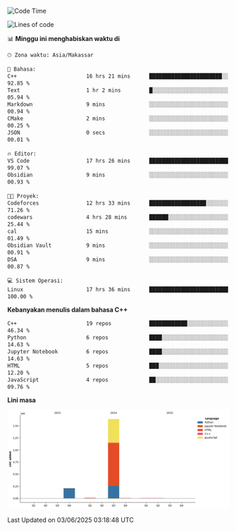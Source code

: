 <!--START_SECTION:waka-->
![Code Time](http://img.shields.io/badge/Code%20Time-257%20hrs%2017%20mins-blue)

![Lines of code](https://img.shields.io/badge/Sejak%20Hello%20World%20aku%20telah%20menulis-1.9%20million%20baris%20kode-blue)

📊 **Minggu ini menghabiskan waktu di** 

```text
🕑︎ Zona waktu: Asia/Makassar

💬 Bahasa: 
C++                      16 hrs 21 mins      ███████████████████████░░   92.85 % 
Text                     1 hr 2 mins         █░░░░░░░░░░░░░░░░░░░░░░░░   05.94 % 
Markdown                 9 mins              ░░░░░░░░░░░░░░░░░░░░░░░░░   00.94 % 
CMake                    2 mins              ░░░░░░░░░░░░░░░░░░░░░░░░░   00.25 % 
JSON                     0 secs              ░░░░░░░░░░░░░░░░░░░░░░░░░   00.01 % 

🔥 Editor: 
VS Code                  17 hrs 26 mins      █████████████████████████   99.07 % 
Obsidian                 9 mins              ░░░░░░░░░░░░░░░░░░░░░░░░░   00.93 % 

🐱‍💻 Proyek: 
Codeforces               12 hrs 33 mins      ██████████████████░░░░░░░   71.26 % 
codewars                 4 hrs 28 mins       ██████░░░░░░░░░░░░░░░░░░░   25.44 % 
cal                      15 mins             ░░░░░░░░░░░░░░░░░░░░░░░░░   01.49 % 
Obsidian Vault           9 mins              ░░░░░░░░░░░░░░░░░░░░░░░░░   00.91 % 
DSA                      9 mins              ░░░░░░░░░░░░░░░░░░░░░░░░░   00.87 % 

💻 Sistem Operasi: 
Linux                    17 hrs 36 mins      █████████████████████████   100.00 % 
```

**Kebanyakan menulis dalam bahasa C++** 

```text
C++                      19 repos            ████████████░░░░░░░░░░░░░   46.34 % 
Python                   6 repos             ████░░░░░░░░░░░░░░░░░░░░░   14.63 % 
Jupyter Notebook         6 repos             ████░░░░░░░░░░░░░░░░░░░░░   14.63 % 
HTML                     5 repos             ███░░░░░░░░░░░░░░░░░░░░░░   12.20 % 
JavaScript               4 repos             ██░░░░░░░░░░░░░░░░░░░░░░░   09.76 % 
```



**Lini masa**

![Lines of Code chart](https://raw.githubusercontent.com/yusuf601/yusuf601/main/assets/bar_graph.png)


 Last Updated on 03/06/2025 03:18:48 UTC
<!--END_SECTION:waka-->

